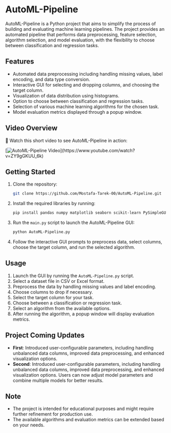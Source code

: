 # AutoML-Pipeline

AutoML-Pipeline is a Python project that aims to simplify the process of building and evaluating machine learning pipelines. The project provides an automated pipeline that performs data preprocessing, feature selection, algorithm selection, and model evaluation, with the flexibility to choose between classification and regression tasks.

## Features

- Automated data preprocessing including handling missing values, label encoding, and data type conversion.
- Interactive GUI for selecting and dropping columns, and choosing the target column.
- Visualization of data distribution using histograms.
- Option to choose between classification and regression tasks.
- Selection of various machine learning algorithms for the chosen task.
- Model evaluation metrics displayed through a popup window.

## Video Overview

🎥 Watch this short video to see AutoML-Pipeline in action:

[![AutoML-Pipeline Video]([https://img.youtube.com/vi/ZY9gGKUU_6k/0.jpg](https://img.youtube.com/vi/ZY9gGKUU_6k/0.jpg))](https://www.youtube.com/watch?v=ZY9gGKUU_6k)

## Getting Started

1. Clone the repository:
   ```bash
   git clone https://github.com/Mostafa-Tarek-00/AutoML-Pipeline.git
   ```

2. Install the required libraries by running:
   ```bash
   pip install pandas numpy matplotlib seaborn scikit-learn PySimpleGUI xgboost
   ```

3. Run the `main.py` script to launch the AutoML-Pipeline GUI:
   ```bash
   python AutoML-Pipeline.py
   ```
   
4. Follow the interactive GUI prompts to preprocess data, select columns, choose the target column, and run the selected algorithm.

## Usage

1. Launch the GUI by running the `AutoML-Pipeline.py` script.
2. Select a dataset file in CSV or Excel format.
3. Preprocess the data by handling missing values and label encoding.
4. Choose columns to drop if necessary.
5. Select the target column for your task.
6. Choose between a classification or regression task.
7. Select an algorithm from the available options.
8. After running the algorithm, a popup window will display evaluation metrics.

## Project Coming Updates

- **First**: Introduced user-configurable parameters, including handling unbalanced data columns, improved data preprocessing, and enhanced visualization options.
- **Second**: Introduced user-configurable parameters, including handling unbalanced data columns, improved data preprocessing, and enhanced visualization options. Users can now adjust model parameters and combine multiple models for better results.

## Note

- The project is intended for educational purposes and might require further refinement for production use.
- The available algorithms and evaluation metrics can be extended based on your needs.

